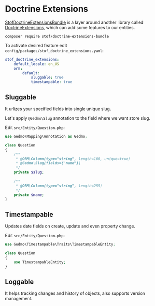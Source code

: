 # Doctrine Extensions

[StofDoctrineExtensionsBundle](https://github.com/stof/StofDoctrineExtensionsBundle) is a layer around another 
library called [DoctrineExtensions](https://github.com/Atlantic18/DoctrineExtensions), which 
can add some features to our entities.

```
composer require stof/doctrine-extensions-bundle
```

To activate desired feature edit `config/packages/stof_doctrine_extensions.yaml`:

```yaml
stof_doctrine_extensions:
    default_locale: en_US
    orm:
        default:
            sluggable: true
            timestampable: true
```

## Sluggable

It urlizes your specified fields into single unique slug.

Let's apply `@Gedmo\Slug` annotation to the field where we want store slug.

Edit `src/Entity/Question.php`:

```php
use Gedmo\Mapping\Annotation as Gedmo;

class Question
{
    /**
     * @ORM\Column(type="string", length=100, unique=true)
     * @Gedmo\Slug(fields={"name"})
     */
    private $slug;
    
    /**
     * @ORM\Column(type="string", length=255)
     */
    private $name;
}
```

## Timestampable

Updates date fields on create, update and even property change.

Edit `src/Entity/Question.php`:

```php
use Gedmo\Timestampable\Traits\TimestampableEntity;

class Question
{
    use TimestampableEntity;
}
```

## Loggable 

It helps tracking changes and history of objects, also supports version management.
